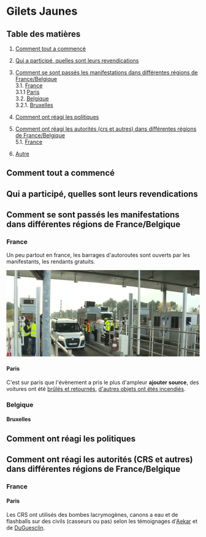 # Gilets Jaunes

## Table des matières

1. [Comment tout a commencé](#Comment-tout-a-commencé)
2. [Qui a participé, quelles sont leurs revendications](#Qui-a-participé-quelles-sont-leurs-revendications)
3. [Comment se sont passés les manifestations dans différentes régions de France/Belgique](#Comment)  
3.1. [France](#France)  
3.1.1 [Paris](#Paris)  
3.2. [Belgique](#Belgique)  
3.2.1. [Bruxelles](#Bruxelles)
4. [Comment ont réagi les politiques](#Politique)  
5. [Comment ont réagi les autorités (crs et autres) dans différentes régions de France/Belgique](#Autorités)  
5.1. [France](#France)  

6. [Autre](#Autre)  

## Comment tout a commencé



## Qui a participé, quelles sont leurs revendications



## Comment se sont passés les manifestations dans différentes régions de France/Belgique


### France

Un peu partout en france, les barrages d'autoroutes sont ouverts par les manifestants, les rendants gratuits.

![barrage d'autoroute ouvert](https://raw.githubusercontent.com/BerzerkerAvn/ArchiveAvn/master/Gilets_Jaunes/photos/019.jpg)

#### Paris

C'est sur paris que l'évènement a pris le plus d'ampleur **ajouter source**, des voitures ont été [brûlés et retournés](photos/035.png), [d'autres objets ont étés incendiés](photos/032.png).

### Belgique

#### Bruxelles


## Comment ont réagi les politiques



## Comment ont réagi les autorités (CRS et autres) dans différentes régions de France/Belgique

### France

#### Paris

Les CRS ont utilisés des bombes lacrymogènes, canons a eau et de flashballs sur des civils (casseurs ou pas) selon les témoignages d'[Aekar](https://github.com/BerzerkerAvn/ArchiveAvn/blob/master/Gilets_Jaunes/t%C3%A9moignages.md#aekar) et de [DuGuesclin](https://github.com/BerzerkerAvn/ArchiveAvn/blob/master/Gilets_Jaunes/t%C3%A9moignages.md#DuGuesclin).
